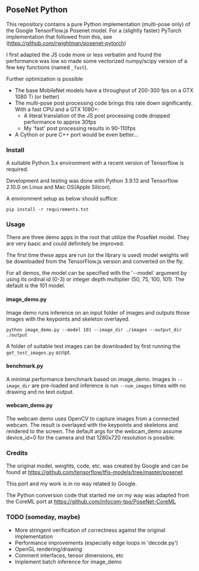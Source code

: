 ## PoseNet Python

This repository contains a pure Python implementation (multi-pose only) of the Google TensorFlow.js Posenet model. For a (slightly faster) PyTorch implementation that followed from this, see (https://github.com/rwightman/posenet-pytorch)

I first adapted the JS code more or less verbatim and found the performance was low so made some vectorized numpy/scipy version of a few key functions (named `_fast`).

Further optimization is possible

- The base MobileNet models have a throughput of 200-300 fps on a GTX 1080 Ti (or better)
- The multi-pose post processing code brings this rate down significantly. With a fast CPU and a GTX 1080+:
  - A literal translation of the JS post processing code dropped performance to approx 30fps
  - My 'fast' post processing results in 90-110fps
- A Cython or pure C++ port would be even better...

### Install

A suitable Python 3.x environment with a recent version of Tensorflow is required.

Development and testing was done with Python 3.9.13 and Tensorflow 2.10.0 on Linux and Mac OS(Apple Silicon).

A environment setup as below should suffice:

```
pip install -r requirements.txt

```

### Usage

There are three demo apps in the root that utilize the PoseNet model. They are very basic and could definitely be improved.

The first time these apps are run (or the library is used) model weights will be downloaded from the TensorFlow.js version and converted on the fly.

For all demos, the model can be specified with the '--model` argument by using its ordinal id (0-3) or integer depth multiplier (50, 75, 100, 101). The default is the 101 model.

#### image_demo.py

Image demo runs inference on an input folder of images and outputs those images with the keypoints and skeleton overlayed.

`python image_demo.py --model 101 --image_dir ./images --output_dir ./output`

A folder of suitable test images can be downloaded by first running the `get_test_images.py` script.

#### benchmark.py

A minimal performance benchmark based on image_demo. Images in `--image_dir` are pre-loaded and inference is run `--num_images` times with no drawing and no text output.

#### webcam_demo.py

The webcam demo uses OpenCV to capture images from a connected webcam. The result is overlayed with the keypoints and skeletons and rendered to the screen. The default args for the webcam_demo assume device_id=0 for the camera and that 1280x720 resolution is possible.

### Credits

The original model, weights, code, etc. was created by Google and can be found at https://github.com/tensorflow/tfjs-models/tree/master/posenet

This port and my work is in no way related to Google.

The Python conversion code that started me on my way was adapted from the CoreML port at https://github.com/infocom-tpo/PoseNet-CoreML

### TODO (someday, maybe)

- More stringent verification of correctness against the original implementation
- Performance improvements (especially edge loops in 'decode.py')
- OpenGL rendering/drawing
- Comment interfaces, tensor dimensions, etc
- Implement batch inference for image_demo
